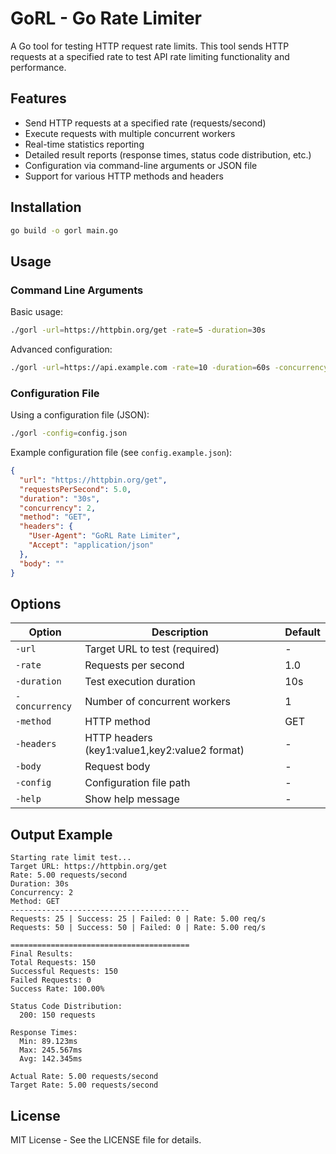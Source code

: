 # GoRL - Go Rate Limiter

A Go tool for testing HTTP request rate limits. This tool sends HTTP requests at a specified rate to test API rate limiting functionality and performance.

## Features

- Send HTTP requests at a specified rate (requests/second)
- Execute requests with multiple concurrent workers
- Real-time statistics reporting
- Detailed result reports (response times, status code distribution, etc.)
- Configuration via command-line arguments or JSON file
- Support for various HTTP methods and headers

## Installation

```bash
go build -o gorl main.go
```

## Usage

### Command Line Arguments

Basic usage:

```bash
./gorl -url=https://httpbin.org/get -rate=5 -duration=30s
```

Advanced configuration:

```bash
./gorl -url=https://api.example.com -rate=10 -duration=60s -concurrency=3 -method=POST -headers="Content-Type:application/json,Authorization:Bearer token123" -body='{"test":"data"}'
```

### Configuration File

Using a configuration file (JSON):

```bash
./gorl -config=config.json
```

Example configuration file (see `config.example.json`):

```json
{
  "url": "https://httpbin.org/get",
  "requestsPerSecond": 5.0,
  "duration": "30s",
  "concurrency": 2,
  "method": "GET",
  "headers": {
    "User-Agent": "GoRL Rate Limiter",
    "Accept": "application/json"
  },
  "body": ""
}
```

## Options

| Option         | Description                                   | Default |
| -------------- | --------------------------------------------- | ------- |
| `-url`         | Target URL to test (required)                 | -       |
| `-rate`        | Requests per second                           | 1.0     |
| `-duration`    | Test execution duration                       | 10s     |
| `-concurrency` | Number of concurrent workers                  | 1       |
| `-method`      | HTTP method                                   | GET     |
| `-headers`     | HTTP headers (key1:value1,key2:value2 format) | -       |
| `-body`        | Request body                                  | -       |
| `-config`      | Configuration file path                       | -       |
| `-help`        | Show help message                             | -       |

## Output Example

```
Starting rate limit test...
Target URL: https://httpbin.org/get
Rate: 5.00 requests/second
Duration: 30s
Concurrency: 2
Method: GET
----------------------------------------
Requests: 25 | Success: 25 | Failed: 0 | Rate: 5.00 req/s
Requests: 50 | Success: 50 | Failed: 0 | Rate: 5.00 req/s

========================================
Final Results:
Total Requests: 150
Successful Requests: 150
Failed Requests: 0
Success Rate: 100.00%

Status Code Distribution:
  200: 150 requests

Response Times:
  Min: 89.123ms
  Max: 245.567ms
  Avg: 142.345ms

Actual Rate: 5.00 requests/second
Target Rate: 5.00 requests/second
```

## License

MIT License - See the LICENSE file for details.
